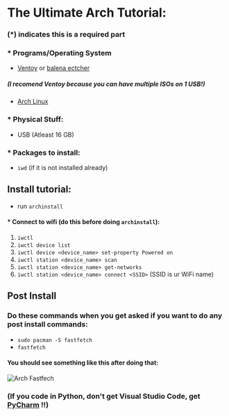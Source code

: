 # The Ultimate Arch Tutorial:

### (<b>*</b>) indicates this is a required part

###  <b>*</b> Programs/Operating System
- [Ventoy](https://www.ventoy.net/en/download.html) or [balena ectcher](https://www.balena.io/etcher)
##### (I recomend Ventoy because you can have multiple ISOs on 1 USB!)
- [Arch Linux](https://archlinux.org/download)

### <b>*</b> Physical Stuff:
- USB (Atleast 16 GB)

### <b>*</b> Packages to install:
- `iwd` (if it is not installed already)

## Install tutorial:
- run `archinstall`
#### <b>*</b> Connect to wifi (do this before doing `archinstall`):
1. `iwctl`
2. `iwctl device list`
3. `iwctl device <device_name> set-property Powered on`
4. `iwctl station <device_name> scan`
5. `iwctl station <device_name> get-networks`
6. `iwctl station <device_name> connect <SSID>` (SSID is ur WiFi name)

## Post Install
### Do these commands when you get asked if you want to do any post install commands:
- `sudo pacman -S fastfetch`
- `fastfetch`
#### You should see something like this after doing that:
![Arch Fastfech](neofetch-ArchLinux.png)

### (If you code in Python, don't get Visual Studio Code, get <b>[PyCharm](https://www.jetbrains.com/pycharm/)</b> !!)

